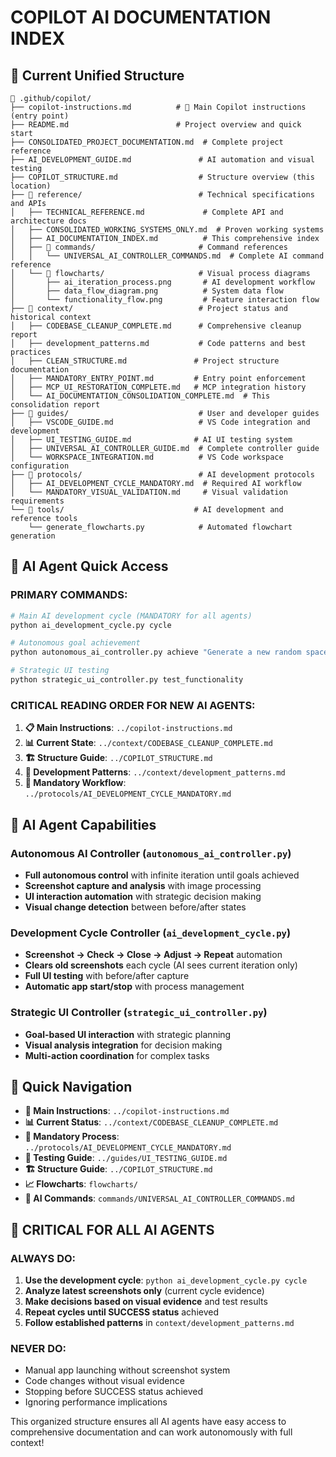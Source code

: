 # COPILOT AI DOCUMENTATION INDEX

## 📁 Current Unified Structure

```
📁 .github/copilot/
├── copilot-instructions.md          # 🎯 Main Copilot instructions (entry point)
├── README.md                        # Project overview and quick start
├── CONSOLIDATED_PROJECT_DOCUMENTATION.md  # Complete project reference
├── AI_DEVELOPMENT_GUIDE.md               # AI automation and visual testing
├── COPILOT_STRUCTURE.md                  # Structure overview (this location)
├── 📁 reference/                          # Technical specifications and APIs
│   ├── TECHNICAL_REFERENCE.md             # Complete API and architecture docs
│   ├── CONSOLIDATED_WORKING_SYSTEMS_ONLY.md  # Proven working systems
│   ├── AI_DOCUMENTATION_INDEX.md          # This comprehensive index
│   ├── 📁 commands/                       # Command references
│   │   └── UNIVERSAL_AI_CONTROLLER_COMMANDS.md  # Complete AI command reference
│   └── 📁 flowcharts/                     # Visual process diagrams
│       ├── ai_iteration_process.png       # AI development workflow
│       ├── data_flow_diagram.png          # System data flow
│       └── functionality_flow.png         # Feature interaction flow
├── 📁 context/                            # Project status and historical context
│   ├── CODEBASE_CLEANUP_COMPLETE.md      # Comprehensive cleanup report
│   ├── development_patterns.md           # Code patterns and best practices
│   ├── CLEAN_STRUCTURE.md               # Project structure documentation
│   ├── MANDATORY_ENTRY_POINT.md         # Entry point enforcement
│   ├── MCP_UI_RESTORATION_COMPLETE.md   # MCP integration history
│   └── AI_DOCUMENTATION_CONSOLIDATION_COMPLETE.md  # This consolidation report
├── 📁 guides/                             # User and developer guides
│   ├── VSCODE_GUIDE.md                   # VS Code integration and development
│   ├── UI_TESTING_GUIDE.md              # AI UI testing system
│   ├── UNIVERSAL_AI_CONTROLLER_GUIDE.md  # Complete controller guide
│   └── WORKSPACE_INTEGRATION.md          # VS Code workspace configuration
├── 📁 protocols/                          # AI development protocols
│   ├── AI_DEVELOPMENT_CYCLE_MANDATORY.md  # Required AI workflow
│   └── MANDATORY_VISUAL_VALIDATION.md     # Visual validation requirements
└── 📁 tools/                             # AI development and reference tools
    └── generate_flowcharts.py            # Automated flowchart generation
```

## 🤖 AI Agent Quick Access

### **PRIMARY COMMANDS:**
```bash
# Main AI development cycle (MANDATORY for all agents)
python ai_development_cycle.py cycle

# Autonomous goal achievement
python autonomous_ai_controller.py achieve "Generate a new random spaceship"

# Strategic UI testing
python strategic_ui_controller.py test_functionality
```

### **CRITICAL READING ORDER FOR NEW AI AGENTS:**
1. **📋 Main Instructions**: `../copilot-instructions.md` 
2. **📊 Current State**: `../context/CODEBASE_CLEANUP_COMPLETE.md`
3. **🏗️ Structure Guide**: `../COPILOT_STRUCTURE.md`
4. **🔄 Development Patterns**: `../context/development_patterns.md`
5. **🤖 Mandatory Workflow**: `../protocols/AI_DEVELOPMENT_CYCLE_MANDATORY.md`

## 🎯 AI Agent Capabilities

### **Autonomous AI Controller** (`autonomous_ai_controller.py`)
- **Full autonomous control** with infinite iteration until goals achieved
- **Screenshot capture and analysis** with image processing
- **UI interaction automation** with strategic decision making
- **Visual change detection** between before/after states

### **Development Cycle Controller** (`ai_development_cycle.py`)  
- **Screenshot → Check → Close → Adjust → Repeat** automation
- **Clears old screenshots** each cycle (AI sees current iteration only)
- **Full UI testing** with before/after capture
- **Automatic app start/stop** with process management

### **Strategic UI Controller** (`strategic_ui_controller.py`)
- **Goal-based UI interaction** with strategic planning
- **Visual analysis integration** for decision making  
- **Multi-action coordination** for complex tasks

## 🔗 Quick Navigation

- **🚨 Main Instructions**: `../copilot-instructions.md`
- **📊 Current Status**: `../context/CODEBASE_CLEANUP_COMPLETE.md`
- **🔄 Mandatory Process**: `../protocols/AI_DEVELOPMENT_CYCLE_MANDATORY.md`
- **🧪 Testing Guide**: `../guides/UI_TESTING_GUIDE.md`
- **🏗️ Structure Guide**: `../COPILOT_STRUCTURE.md`
- **📈 Flowcharts**: `flowcharts/`
- **🎯 AI Commands**: `commands/UNIVERSAL_AI_CONTROLLER_COMMANDS.md`

## 🚨 CRITICAL FOR ALL AI AGENTS

### **ALWAYS DO:**
1. **Use the development cycle**: `python ai_development_cycle.py cycle`
2. **Analyze latest screenshots only** (current cycle evidence)
3. **Make decisions based on visual evidence** and test results
4. **Repeat cycles until SUCCESS status** achieved
5. **Follow established patterns** in `context/development_patterns.md`

### **NEVER DO:**
- Manual app launching without screenshot system
- Code changes without visual evidence
- Stopping before SUCCESS status achieved
- Ignoring performance implications

This organized structure ensures all AI agents have easy access to comprehensive documentation and can work autonomously with full context!
